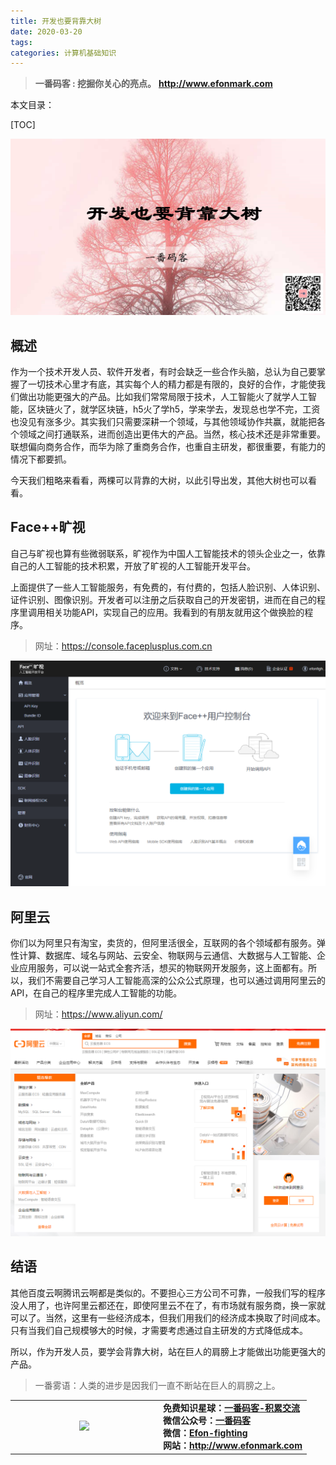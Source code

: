 ```yaml
---
title: 开发也要背靠大树
date: 2020-03-20
tags: 
categories: 计算机基础知识
---
```


> **一番码客 : 挖掘你关心的亮点。**
> **http://www.efonmark.com**

本文目录：

[TOC]

![image-20200320231128105](2020-03-20-开发也要背靠大树/image-20200320231128105.png)

<!-- more -->

## 概述

作为一个技术开发人员、软件开发者，有时会缺乏一些合作头脑，总认为自己要掌握了一切技术心里才有底，其实每个人的精力都是有限的，良好的合作，才能使我们做出功能更强大的产品。比如我们常常局限于技术，人工智能火了就学人工智能，区块链火了，就学区块链，h5火了学h5，学来学去，发现总也学不完，工资也没见有涨多少。其实我们只需要深耕一个领域，与其他领域协作共赢，就能把各个领域之间打通联系，进而创造出更伟大的产品。当然，核心技术还是非常重要。联想偏向商务合作，而华为除了重商务合作，也重自主研发，都很重要，有能力的情况下都要抓。

今天我们粗略来看看，两棵可以背靠的大树，以此引导出发，其他大树也可以看看。

## Face++旷视

自己与旷视也算有些微弱联系，旷视作为中国人工智能技术的领头企业之一，依靠自己的人工智能的技术积累，开放了旷视的人工智能开发平台。

上面提供了一些人工智能服务，有免费的，有付费的，包括人脸识别、人体识别、证件识别、图像识别。开发者可以注册之后获取自己的开发密钥，进而在自己的程序里调用相关功能API，实现自己的应用。我看到的有朋友就用这个做换脸的程序。

> 网址：https://console.faceplusplus.com.cn

![image-20200320232400276](2020-03-20-开发也要背靠大树/image-20200320232400276.png)

## 阿里云

你们以为阿里只有淘宝，卖货的，但阿里活很全，互联网的各个领域都有服务。弹性计算、数据库、域名与网站、云安全、物联网与云通信、大数据与人工智能、企业应用服务，可以说一站式全套齐活，想买的物联网开发服务，这上面都有。所以，我们不需要自己学习人工智能高深的公众公式原理，也可以通过调用阿里云的API，在自己的程序里完成人工智能的功能。

> 网址：https://www.aliyun.com/

![image-20200320233030534](2020-03-20-开发也要背靠大树/image-20200320233030534.png)

## 结语

其他百度云啊腾讯云啊都是类似的。不要担心三方公司不可靠，一般我们写的程序没人用了，也许阿里云都还在，即使阿里云不在了，有市场就有服务商，换一家就可以了。当然，这里有一些经济成本，但我们用我们的经济成本换取了时间成本。只有当我们自己规模够大的时候，才需要考虑通过自主研发的方式降低成本。

所以，作为开发人员，要学会背靠大树，站在巨人的肩膀上才能做出功能更强大的产品。

> 一番雾语：人类的进步是因我们一直不断站在巨人的肩膀之上。

<table>
<tr>
<td ><center><img src="http://www.efonmark.com/efonmark-blog/readme/guanzhu_1.jpg" width=50%></center></td>
<td width="50%" align=left><b>
    免费知识星球：<a href="http://www.efonmark.com/efonmark-blog/readme/zhishixingqiu1.png">一番码客-积累交流</a><br>
    微信公众号：<a href="http://www.efonmark.com/efonmark-blog/readme/guanzhu_1.jpg">一番码客</a><br>
    微信：<a href="http://www.efonmark.com/efonmark-blog/readme/weixin.jpg">Efon-fighting</a><br>
    网站：<a href="http://www.efonmark.com">http://www.efonmark.com</a><br></b></td>
</tr>
</table>